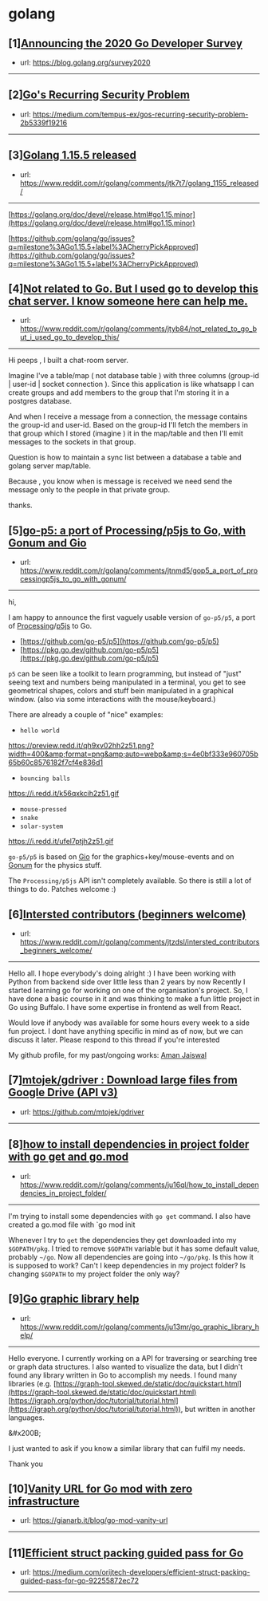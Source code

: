 # golang
## [1][Announcing the 2020 Go Developer Survey](https://www.reddit.com/r/golang/comments/jeuosg/announcing_the_2020_go_developer_survey/)
- url: https://blog.golang.org/survey2020
---

## [2][Go's Recurring Security Problem](https://www.reddit.com/r/golang/comments/jtmlve/gos_recurring_security_problem/)
- url: https://medium.com/tempus-ex/gos-recurring-security-problem-2b5339f19216
---

## [3][Golang 1.15.5 released](https://www.reddit.com/r/golang/comments/jtk7t7/golang_1155_released/)
- url: https://www.reddit.com/r/golang/comments/jtk7t7/golang_1155_released/
---
[https://golang.org/doc/devel/release.html#go1.15.minor](https://golang.org/doc/devel/release.html#go1.15.minor)

[https://github.com/golang/go/issues?q=milestone%3AGo1.15.5+label%3ACherryPickApproved](https://github.com/golang/go/issues?q=milestone%3AGo1.15.5+label%3ACherryPickApproved)
## [4][Not related to Go. But I used go to develop this chat server. I know someone here can help me.](https://www.reddit.com/r/golang/comments/jtyb84/not_related_to_go_but_i_used_go_to_develop_this/)
- url: https://www.reddit.com/r/golang/comments/jtyb84/not_related_to_go_but_i_used_go_to_develop_this/
---
Hi peeps , I built a chat-room server. 

Imagine I've a table/map  ( not database table )  with three columns (group-id |  user-id | socket connection ). Since this application is like whatsapp I can create groups and add members to the group that I'm storing it in a postgres database. 

And when I receive a message from a connection, the message contains the group-id and user-id. Based on the group-id I'll fetch the members in that group which I stored (imagine )  it in the map/table and then I'll emit messages to the sockets in that group. 

Question is how to maintain a sync  list between a database a table and golang server map/table. 

Because , you know when is message is received we need send the message only to the people in that private  group. 

thanks.
## [5][go-p5: a port of Processing/p5js to Go, with Gonum and Gio](https://www.reddit.com/r/golang/comments/jtnmd5/gop5_a_port_of_processingp5js_to_go_with_gonum/)
- url: https://www.reddit.com/r/golang/comments/jtnmd5/gop5_a_port_of_processingp5js_to_go_with_gonum/
---
hi,

I am happy to announce the first vaguely usable version of `go-p5/p5`, a port of [Processing](https://processing.org)/[p5js](https://p5js.org) to Go.

* [https://github.com/go-p5/p5](https://github.com/go-p5/p5)
* [https://pkg.go.dev/github.com/go-p5/p5](https://pkg.go.dev/github.com/go-p5/p5)

`p5` can be seen like a toolkit to learn programming, but instead of "just" seeing text and numbers being manipulated in a terminal, you get to see geometrical shapes, colors and stuff bein manipulated in a graphical window. (also via some interactions with the mouse/keyboard.)

There are already a couple of "nice" examples:

* `hello world`

https://preview.redd.it/qh9xv02hh2z51.png?width=400&amp;format=png&amp;auto=webp&amp;s=4e0bf333e960705b65b60c8576182f7cf4e836d1

* `bouncing balls`

https://i.redd.it/k56qxkcih2z51.gif

* `mouse-pressed`
* `snake`
* `solar-system`

https://i.redd.it/ufel7ptjh2z51.gif

`go-p5/p5` is based on [Gio](https://gioui.org) for the graphics+key/mouse-events and on [Gonum](https://gonum.org) for the physics stuff.

The `Processing/p5js` API isn't completely available. So there is still a lot of things to do. Patches welcome :)
## [6][Intersted contributors (beginners welcome)](https://www.reddit.com/r/golang/comments/jtzdsl/intersted_contributors_beginners_welcome/)
- url: https://www.reddit.com/r/golang/comments/jtzdsl/intersted_contributors_beginners_welcome/
---
Hello all.
I hope everybody's doing alright :)
I have been working with Python from backend side over little less than 2 years by now
Recently I started learning go for working on one of the organisation's project.
So, I have done a basic course in it and was thinking to make a fun little project in Go using Buffalo.
I have some expertise in frontend as well from React.

Would love if anybody was available for some hours every week to a side fun project. I dont have anything specific in mind as of now, but we can discuss it later.
Please respond to this thread if you're interested

My github profile, for my past/ongoing works:
[Aman Jaiswal](http://www.github.com/amanjaiswalofficial)
## [7][mtojek/gdriver : Download large files from Google Drive (API v3)](https://www.reddit.com/r/golang/comments/ju1brr/mtojekgdriver_download_large_files_from_google/)
- url: https://github.com/mtojek/gdriver
---

## [8][how to install dependencies in project folder with go get and go.mod](https://www.reddit.com/r/golang/comments/ju16ql/how_to_install_dependencies_in_project_folder/)
- url: https://www.reddit.com/r/golang/comments/ju16ql/how_to_install_dependencies_in_project_folder/
---
I'm trying to install some dependencies with `go get` command. I also have created a go.mod file with `go mod init

Whenever I try to `get` the dependencies they get downloaded into my `$GOPATH/pkg`. I tried to remove `$GOPATH` variable but it has some default value, probably `~/go`. Now all dependencies are going into `~/go/pkg`. Is this how it is supposed to work? Can't I keep dependencies in my project folder? Is changing `$GOPATH` to my project folder the only way?
## [9][Go graphic library help](https://www.reddit.com/r/golang/comments/ju13mr/go_graphic_library_help/)
- url: https://www.reddit.com/r/golang/comments/ju13mr/go_graphic_library_help/
---
Hello everyone. I currently working on a API for traversing or searching tree or graph data structures. I also wanted to visualize the data, but I didn't found any library written in Go to accomplish my needs. I found many libraries (e.g. [https://graph-tool.skewed.de/static/doc/quickstart.html](https://graph-tool.skewed.de/static/doc/quickstart.html) [https://igraph.org/python/doc/tutorial/tutorial.html](https://igraph.org/python/doc/tutorial/tutorial.html)), but written in another languages.

&amp;#x200B;

I just wanted to ask if you know a similar library that can fulfil my needs.

Thank you
## [10][Vanity URL for Go mod with zero infrastructure](https://www.reddit.com/r/golang/comments/jtku8u/vanity_url_for_go_mod_with_zero_infrastructure/)
- url: https://gianarb.it/blog/go-mod-vanity-url
---

## [11][Efficient struct packing guided pass for Go](https://www.reddit.com/r/golang/comments/jtgehp/efficient_struct_packing_guided_pass_for_go/)
- url: https://medium.com/orijtech-developers/efficient-struct-packing-guided-pass-for-go-92255872ec72
---

